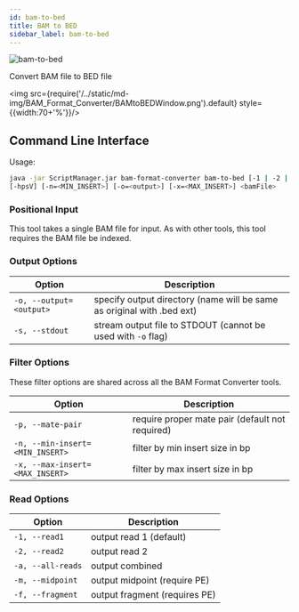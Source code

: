 ```yaml
---
id: bam-to-bed
title: BAM to BED
sidebar_label: bam-to-bed
---
```


![bam-to-bed](/../static/icons/BAM_Format_Converter/BAMtoBED_square.svg)

Convert BAM file to BED file

<img src={require('/../static/md-img/BAM_Format_Converter/BAMtoBEDWindow.png').default} style={{width:70+'%'}}/>

## Command Line Interface

Usage:

```bash
java -jar ScriptManager.jar bam-format-converter bam-to-bed [-1 | -2 | -a | -m | -f]
[-hpsV] [-n=<MIN_INSERT>] [-o=<output>] [-x=<MAX_INSERT>] <bamFile>
```

### Positional Input

This tool takes a single BAM file for input. As with other tools, this tool requires the BAM file be indexed.

### Output Options

| Option                  | Description                                                            |
| ----------------------- | ---------------------------------------------------------------------- |
| `-o, --output=<output>` | specify output directory (name will be same as original with .bed ext) |
| `-s, --stdout`          | stream output file to STDOUT (cannot be used with `-o` flag)           |

### Filter Options

These filter options are shared across all the BAM Format Converter tools.

| Option                          | Description                                     |
| ------------------------------- | ----------------------------------------------- |
| `-p, --mate-pair`               | require proper mate pair (default not required) |
| `-n, --min-insert=<MIN_INSERT>` | filter by min insert size in bp                 |
| `-x, --max-insert=<MAX_INSERT>` | filter by max insert size in bp                 |

### Read Options

| Option            | Description                   |
| ----------------- | ----------------------------- |
| `-1, --read1`     | output read 1 (default)       |
| `-2, --read2`     | output read 2                 |
| `-a, --all-reads` | output combined               |
| `-m, --midpoint`  | output midpoint (require PE)  |
| `-f, --fragment`  | output fragment (requires PE) |
